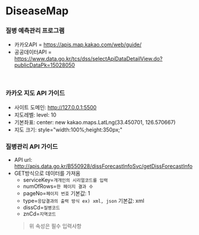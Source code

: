 # DiseaseMap

### 질병 예측관리 프로그램
- 카카오API = https://apis.map.kakao.com/web/guide/
- 공공데이터API = https://www.data.go.kr/tcs/dss/selectApiDataDetailView.do?publicDataPk=15028050

<br>

### 카카오 지도 API 가이드
- 사이트 도메인: http://127.0.0.1:5500 
- 지도레벨: level: 10
- 기본좌표: center: new kakao.maps.LatLng(33.450701, 126.570667)
- 지도 크기: style="width:100%;height:350px;"

### 질병관리 API 가이드
- API url: http://apis.data.go.kr/B550928/dissForecastInfoSvc/getDissForecastInfo
- GET방식으로 데이터를 가져옴
  - serviceKey=`개개인의 시리얼코드를 입력`
  - numOfRows=`한 페이지 결과 수`
  - pageNo=`페이지 번호` 기본값: 1
  - type=`응답결과의 출력 방식 ex) xml, json` 기본값: xml
  - dissCd=`질병코드`
  - znCd=`지역코드`
  >  위 속성은 필수 입력사항

  